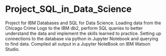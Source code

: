 # Project_SQL_in_Data_Science
Project for IBM Databases and SQL for Data Science. Loading data from the Chicago Crime Logs to the IBM db2, perform SQL queries to better understand the data and implement the skills learned to practice. Setting up connections to the database via python in Jupyter Notebook and querying to find data. Compiled all output in a Jupyter NoteBook on IBM Watson Studio.
